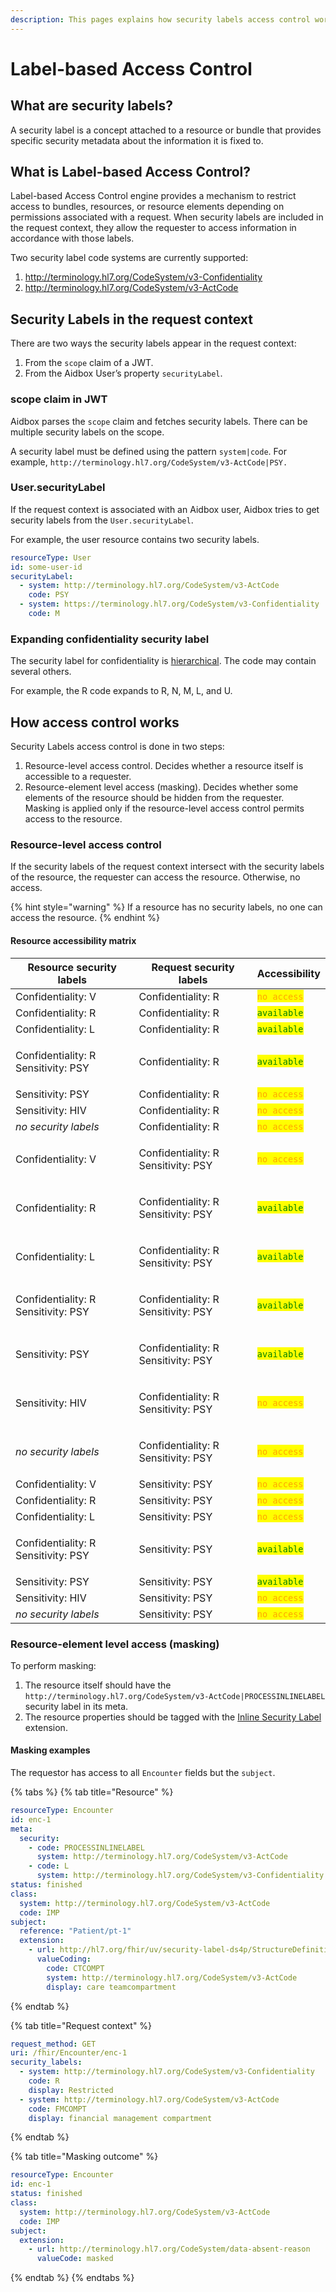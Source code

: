 ```yaml
---
description: This pages explains how security labels access control works in Aidbox
---
```


# Label-based Access Control

## What are security labels?

A security label is a concept attached to a resource or bundle that provides specific security metadata about the information it is fixed to.

## What is Label-based Access Control?

Label-based Access Control engine provides a mechanism to restrict access to bundles, resources, or resource elements depending on permissions associated with a request. When security labels are included in the request context, they allow the requester to access information in accordance with those labels.

Two security label code systems are currently supported:

1. http://terminology.hl7.org/CodeSystem/v3-Confidentiality
2. http://terminology.hl7.org/CodeSystem/v3-ActCode

## Security Labels in the request context

There are two ways the security labels appear in the request context:

1. From the `scope` claim of a JWT.
2. From the Aidbox User’s property `securityLabel`.

### scope claim in JWT <a href="#docs-internal-guid-71b74bb2-7fff-d9f8-f70b-bfac58a2d392" id="docs-internal-guid-71b74bb2-7fff-d9f8-f70b-bfac58a2d392"></a>

Aidbox parses the `scope` claim and fetches security labels. There can be multiple security labels on the scope.

A security label must be defined using the pattern `system|code`. For example, `http://terminology.hl7.org/CodeSystem/v3-ActCode|PSY.`

### User.securityLabel

If the request context is associated with an Aidbox user, Aidbox tries to get security labels from the `User.securityLabel`.

For example, the user resource contains two security labels.

```yaml
resourceType: User
id: some-user-id
securityLabel:
  - system: http://terminology.hl7.org/CodeSystem/v3-ActCode
    code: PSY
  - system: https://terminology.hl7.org/CodeSystem/v3-Confidentiality
    code: M
```

### Expanding confidentiality security label

The security label for confidentiality is [hierarchical](https://terminology.hl7.org/ValueSet-v3-Confidentiality.html). The code may contain several others.

For example, the R code expands to R, N, M, L, and U.

## How access control works

Security Labels access control is done in two steps:

1. Resource-level access control. Decides whether a resource itself is accessible to a requester.
2. Resource-element level access (masking). Decides whether some elements of the resource should be hidden from the requester.\
   Masking is applied only if the resource-level access control permits access to the resource.

### Resource-level access control

If the security labels of the request context intersect with the security labels of the resource, the requester can access the resource. Otherwise, no access.

{% hint style="warning" %}
If a resource has no security labels, no one can access the resource.
{% endhint %}

#### Resource accessibility matrix

| Resource security labels                      | Request security labels                       | Accessibility                                  |
| --------------------------------------------- | --------------------------------------------- | ---------------------------------------------- |
| Confidentiality: V                            | Confidentiality: R                            | <mark style="color:orange;">`no access`</mark> |
| Confidentiality: R                            | Confidentiality: R                            | <mark style="color:green;">`available`</mark>  |
| Confidentiality: L                            | Confidentiality: R                            | <mark style="color:green;">`available`</mark>  |
| <p>Confidentiality: R<br>Sensitivity: PSY</p> | Confidentiality: R                            | <mark style="color:green;">`available`</mark>  |
| Sensitivity: PSY                              | Confidentiality: R                            | <mark style="color:orange;">`no access`</mark> |
| Sensitivity: HIV                              | Confidentiality: R                            | <mark style="color:orange;">`no access`</mark> |
| _no security labels_                          | Confidentiality: R                            | <mark style="color:orange;">`no access`</mark> |
| Confidentiality: V                            | <p>Confidentiality: R<br>Sensitivity: PSY</p> | <mark style="color:orange;">`no access`</mark> |
| Confidentiality: R                            | <p>Confidentiality: R<br>Sensitivity: PSY</p> | <mark style="color:green;">`available`</mark>  |
| Confidentiality: L                            | <p>Confidentiality: R<br>Sensitivity: PSY</p> | <mark style="color:green;">`available`</mark>  |
| <p>Confidentiality: R<br>Sensitivity: PSY</p> | <p>Confidentiality: R<br>Sensitivity: PSY</p> | <mark style="color:green;">`available`</mark>  |
| Sensitivity: PSY                              | <p>Confidentiality: R<br>Sensitivity: PSY</p> | <mark style="color:green;">`available`</mark>  |
| Sensitivity: HIV                              | <p>Confidentiality: R<br>Sensitivity: PSY</p> | <mark style="color:orange;">`no access`</mark> |
| _no security labels_                          | <p>Confidentiality: R<br>Sensitivity: PSY</p> | <mark style="color:orange;">`no access`</mark> |
| Confidentiality: V                            | Sensitivity: PSY                              | <mark style="color:orange;">`no access`</mark> |
| Confidentiality: R                            | Sensitivity: PSY                              | <mark style="color:orange;">`no access`</mark> |
| Confidentiality: L                            | Sensitivity: PSY                              | <mark style="color:orange;">`no access`</mark> |
| <p>Confidentiality: R<br>Sensitivity: PSY</p> | Sensitivity: PSY                              | <mark style="color:green;">`available`</mark>  |
| Sensitivity: PSY                              | Sensitivity: PSY                              | <mark style="color:green;">`available`</mark>  |
| Sensitivity: HIV                              | Sensitivity: PSY                              | <mark style="color:orange;">`no access`</mark> |
| _no security labels_                          | Sensitivity: PSY                              | <mark style="color:orange;">`no access`</mark> |

### Resource-element level access (masking)

To perform masking:

1. The resource itself should have the `http://terminology.hl7.org/CodeSystem/v3-ActCode|PROCESSINLINELABEL` security label in its meta.
2. The resource properties should be tagged with the [Inline Security Label](http://hl7.org/fhir/uv/security-label-ds4p/STU1/StructureDefinition-extension-inline-sec-label.html) extension.

#### Masking examples

The requestor has access to all `Encounter` fields but the `subject`.

{% tabs %}
{% tab title="Resource" %}
```yaml
resourceType: Encounter
id: enc-1
meta:
  security:
    - code: PROCESSINLINELABEL
      system: http://terminology.hl7.org/CodeSystem/v3-ActCode
    - code: L
      system: http://terminology.hl7.org/CodeSystem/v3-Confidentiality
status: finished
class:
  system: http://terminology.hl7.org/CodeSystem/v3-ActCode
  code: IMP
subject:
  reference: "Patient/pt-1"
  extension:
    - url: http://hl7.org/fhir/uv/security-label-ds4p/StructureDefinition/extension-inline-sec-label
      valueCoding:
        code: CTCOMPT
        system: http://terminology.hl7.org/CodeSystem/v3-ActCode
        display: care teamcompartment
```
{% endtab %}

{% tab title="Request context" %}
```yaml
request_method: GET
uri: /fhir/Encounter/enc-1
security_labels:
  - system: http://terminology.hl7.org/CodeSystem/v3-Confidentiality
    code: R
    display: Restricted
  - system: http://terminology.hl7.org/CodeSystem/v3-ActCode
    code: FMCOMPT
    display: financial management compartment
```
{% endtab %}

{% tab title="Masking outcome" %}
```yaml
resourceType: Encounter
id: enc-1
status: finished
class:
  system: http://terminology.hl7.org/CodeSystem/v3-ActCode
  code: IMP
subject:
  extension:
    - url: http://terminology.hl7.org/CodeSystem/data-absent-reason
      valueCode: masked
```
{% endtab %}
{% endtabs %}
